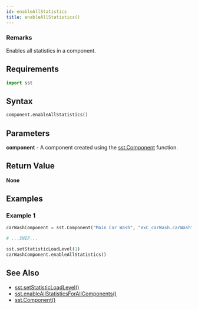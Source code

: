 ```yaml
---
id: enableAllStatistics
title: enableAllStatistics()
---
```


### Remarks

Enables all statistics in a component.

## Requirements

```python
import sst
```

## Syntax

```python
component.enableAllStatistics()
```

## Parameters

**component** - A component created using the [sst.Component](projectDriver/sst/component.md) function.

## Return Value

**None**

## Examples

### Example 1
```python
carWashComponent = sst.Component("Main Car Wash", "exC_carWash.carWash")

# ...SNIP...

sst.setStatisticLoadLevel(1)
carWashComponent.enableAllStatistics()
```

## See Also

- [sst.setStatisticLoadLevel()](projectDriver/sst/setStatisticLoadLevel.md)
- [sst.enableAllStatisticsForAllComponents()](projectDriver/sst/enableAllStatisticsForAllComponents.md)
- [sst.Component()](projectDriver/sst/component.md)